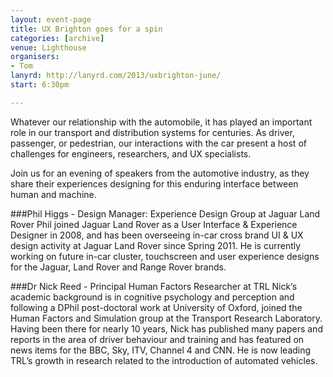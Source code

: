 ```yaml
---
layout: event-page
title: UX Brighton goes for a spin
categories: [archive]
venue: Lighthouse
organisers: 
- Tom 
lanyrd: http://lanyrd.com/2013/uxbrighton-june/
start: 6:30pm

---
```

Whatever our relationship with the automobile, it has played an important role in our transport and distribution systems for centuries. As driver, passenger, or pedestrian, our interactions with the car present a host of challenges for engineers, researchers, and UX specialists.

Join us for an evening of speakers from the automotive industry, as they share their experiences designing for this enduring interface between human and machine.

###Phil Higgs - Design Manager: Experience Design Group at Jaguar Land Rover
Phil joined Jaguar Land Rover as a User Interface & Experience Designer in 2008, and has been overseeing in-car cross brand UI & UX design activity at Jaguar Land Rover since Spring 2011. He is currently working on future in-car cluster, touchscreen and user experience designs for the Jaguar, Land Rover and Range Rover brands.

###Dr Nick Reed - Principal Human Factors Researcher at TRL
Nick’s academic background is in cognitive psychology and perception and following a DPhil post-doctoral work at University of Oxford, joined the Human Factors and Simulation group at the Transport Research Laboratory. Having been there for nearly 10 years, Nick has published many papers and reports in the area of driver behaviour and training and has featured on news items for the BBC, Sky, ITV, Channel 4 and CNN. He is now leading TRL’s growth in research related to the introduction of automated vehicles.




